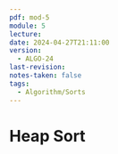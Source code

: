 ```yaml
---
pdf: mod-5
module: 5
lecture: 
date: 2024-04-27T21:11:00
version:
  - ALGO-24
last-revision: 
notes-taken: false
tags:
  - Algorithm/Sorts
---
```

# Heap Sort

